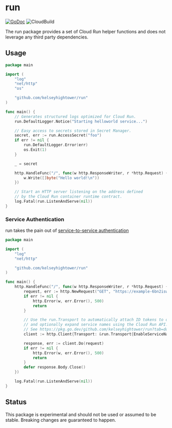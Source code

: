 # run

[![GoDoc](https://godoc.org/github.com/kelseyhightower/run?status.svg)](https://pkg.go.dev/github.com/kelseyhightower/run) ![CloudBuild](https://badger-6bn2iswfgq-ue.a.run.app/build/status?project=hightowerlabs&id=bb0129f8-02c4-490b-b37e-777215fdb7ca)

The run package provides a set of Cloud Run helper functions and does not leverage any third party dependencies.

## Usage

```Go
package main

import (
    "log"
    "net/http"
    "os"

    "github.com/kelseyhightower/run"
)

func main() {
    // Generates structured logs optimized for Cloud Run.
    run.DefaultLogger.Notice("Starting helloworld service...")

    // Easy access to secrets stored in Secret Manager.
    secret, err := run.AccessSecret("foo")
    if err != nil {
        run.DefaultLogger.Error(err)
        os.Exit(1)
    }

    _ = secret

    http.HandleFunc("/", func(w http.ResponseWriter, r *http.Request) {
        w.Write([]byte("Hello world!\n"))
    })

    // Start an HTTP server listening on the address defined
    // by the Cloud Run container runtime contract.
    log.Fatal(run.ListenAndServe(nil))
}
```

### Service Authentication

run takes the pain out of [service-to-service authentication](https://cloud.google.com/run/docs/authenticating/service-to-service)

```Go
package main

import (
    "log"
    "net/http"

    "github.com/kelseyhightower/run"
)

func main() {
    http.HandleFunc("/", func(w http.ResponseWriter, r *http.Request) {
        request, err := http.NewRequest("GET", "https://example-6bn2iswfgq-uw.a.run.app", nil)
        if err != nil {
            http.Error(w, err.Error(), 500)
            return
        }

        // Use the run.Transport to automatically attach ID tokens to outbound requests
        // and optionally expand service names using the Cloud Run API.
        // See https://pkg.go.dev/github.com/kelseyhightower/run?tab=doc#Transport
        client := http.Client{Transport: &run.Transport{EnableServiceNameResolution: false}}

        response, err := client.Do(request)
        if err != nil {
            http.Error(w, err.Error(), 500)
            return
        }
        defer response.Body.Close()
    })

    log.Fatal(run.ListenAndServe(nil))
}
```

## Status

This package is experimental and should not be used or assumed to be stable. Breaking changes are guaranteed to happen.
